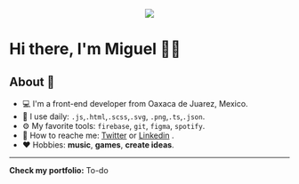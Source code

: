 <p align="center"><img src="https://i.imgur.com/A6bWGFl.gif"/></p>

# Hi there, I'm Miguel 👋🌆

## About 🤔
- 💻 I'm a front-end developer from Oaxaca de Juarez, Mexico. 
- 🧰 I use daily: `.js`,`.html`,`.scss`,`.svg`, `.png`,`.ts`,`.json`.
- ⚙️ My favorite tools: `firebase`, `git`, `figma`, `spotify`.
- 📱 How to reache me: <a target="_blank" href="https://twitter.com/Miguel_Reside?t=L4LqBcHJbVlOc6R7n3b3ew&s=09">Twitter</a> or <a href="https://www.linkedin.com/in/miguel-berm%C3%BAdez-cruz-797395192/" target="_blank">Linkedin</a> .
- ❤️ Hobbies: **music**, **games**, **create ideas**.

---------------------------------------------------------------------------------------------------------------------------------------------------------------------------------

**Check my portfolio:** To-do


